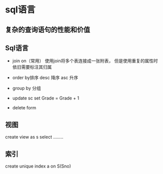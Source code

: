 # sql语言
## 复杂的查询语句的性能和价值


## Sql语言

- join on（常用）
使用join将多个表连接成一张附表，
但是使用重复的属性时依旧需要标注其归属
- order by排序
desc 降序
asc 升序
- group by 分组

- update sc set Grade = Grade + 1
- delete form



## 视图
create view as s
select ........


## 索引
create unique index a on S(Sno)
